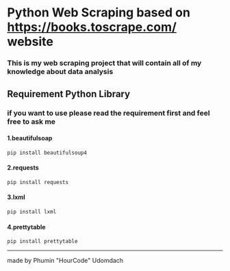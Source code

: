 # Python Web Scraping based on https://books.toscrape.com/ website
### This is my web scraping project that will contain all of my knowledge about data analysis

## Requirement Python Library
### if you want to use please read the requirement first and feel free to ask me
#### 1.beautifulsoap
```
pip install beautifulsoup4
```
#### 2.requests
```
pip install requests
```
#### 3.lxml
```
pip install lxml
```
#### 4.prettytable
```
pip install prettytable
```

-----------------------------------
made by Phumin "HourCode" Udomdach
